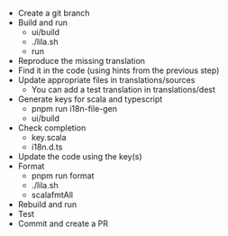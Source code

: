 * Create a git branch
* Build and run
    * ui/build
    * ./lila.sh
    * run
* Reproduce the missing translation
* Find it in the code (using hints from the previous step)
* Update appropriate files in translations/sources
    * You can add a test translation in translations/dest
* Generate keys for scala and typescript
    * pnpm run i18n-file-gen
    * ui/build
* Check completion
    * key.scala
    * i18n.d.ts
* Update the code using the key(s)
* Format
    * pnpm run format
    * ./lila.sh
    * scalafmtAll
* Rebuild and run
* Test
* Commit and create a PR